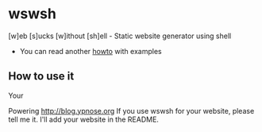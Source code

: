 wswsh
=====

[w]eb [s]ucks [w]ithout [sh]ell - Static website generator using shell

* You can read another [howto](blog.ypnose.org) with examples

How to use it
------------

Your

Powering http://blog.ypnose.org
If you use wswsh for your website, please tell me it. I'll add your website in the README.
